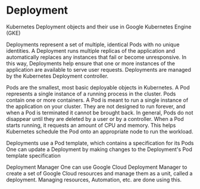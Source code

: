 # Deployment

Kubernetes Deployment objects and their use in Google Kubernetes Engine (GKE)

Deployments represent a set of multiple, identical Pods with no unique identities. 
A Deployment runs multiple replicas of the application and automatically replaces any instances that fail or become unresponsive.
In this way, Deployments help ensure that one or more instances of the application are available to serve user requests. 
Deployments are managed by the Kubernetes Deployment controller.

Pods are the smallest, most basic deployable objects in Kubernetes. A Pod represents a single instance of a running process in the cluster.
Pods contain one or more containers.
A Pod is meant to run a single instance of the application on your cluster. 
They are not designed to run forever, and when a Pod is terminated it cannot be brought back. 
In general, Pods do not disappear until they are deleted by a user or by a controller.
When a Pod starts running, it requests an amount of CPU and memory. This helps Kubernetes schedule the Pod onto an appropriate node to run the workload.

Deployments use a Pod template, which contains a specification for its Pods
One can update a Deployment by making changes to the Deployment's Pod template specification

Deployment Manager
One can use Google Cloud Deployment Manager to create a set of Google Cloud resources and manage them as a unit, called a deployment.
Managing resources, Automation, etc. are done using this.
